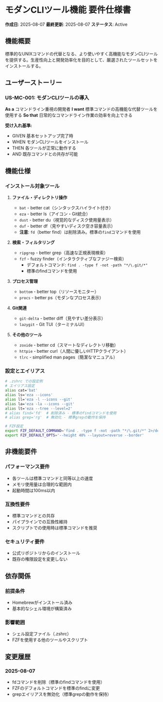 # モダンCLIツール機能 要件仕様書

**作成日**: 2025-08-07
**最終更新**: 2025-08-07
**ステータス**: Active

## 機能概要

標準的なUNIXコマンドの代替となる、より使いやすく高機能なモダンCLIツールを提供する。生産性向上と開発効率化を目的として、厳選されたツールセットをインストールする。

## ユーザーストーリー

### US-MC-001: モダンCLIツールの導入
**As a** コマンドライン重視の開発者
**I want** 標準コマンドの高機能な代替ツールを使用する
**So that** 日常的なコマンドライン作業の効率を向上できる

**受け入れ基準:**
- GIVEN 基本セットアップ完了時
- WHEN モダンCLIツールをインストール
- THEN 各ツールが正常に動作する
- AND 既存コマンドとの共存が可能

## 機能仕様

### インストール対象ツール

1. **ファイル・ディレクトリ操作**
   - `bat` - better cat（シンタックスハイライト付き）
   - `eza` - better ls（アイコン・Git統合）
   - `dust` - better du（視覚的なディスク使用量表示）
   - `duf` - better df（見やすいディスク空き容量表示）
   - **注意**: `fd`（better find）は削除済み。標準の`find`コマンドを使用

2. **検索・フィルタリング**
   - `ripgrep` - better grep（高速な正規表現検索）
   - `fzf` - fuzzy finder（インタラクティブなファジー検索）
     - デフォルトコマンド: `find . -type f -not -path "*/\.git/*"`
     - 標準のfindコマンドを使用

3. **プロセス管理**
   - `bottom` - better top（リソースモニター）
   - `procs` - better ps（モダンなプロセス表示）

4. **Git関連**
   - `git-delta` - better diff（見やすい差分表示）
   - `lazygit` - Git TUI（ターミナルUI）

5. **その他のツール**
   - `zoxide` - better cd（スマートなディレクトリ移動）
   - `httpie` - better curl（人間に優しいHTTPクライアント）
   - `tlrc` - simplified man pages（簡潔なマニュアル）

### 設定とエイリアス

```bash
# .zshrc での設定例
# エイリアス設定
alias cat='bat'
alias ls='eza --icons'
alias ll='eza -l --icons --git'
alias la='eza -la --icons --git'
alias lt='eza --tree --level=2'
# alias find='fd'  # 削除済み - 標準のfindコマンドを使用
# alias grep='rg'  # 無効化 - 標準grepの動作を保持

# FZF設定
export FZF_DEFAULT_COMMAND='find . -type f -not -path "*/\.git/*" 2>/dev/null'
export FZF_DEFAULT_OPTS='--height 40% --layout=reverse --border'
```

## 非機能要件

### パフォーマンス要件
- 各ツールは標準コマンドと同等以上の速度
- メモリ使用量は合理的な範囲内
- 起動時間は100ms以内

### 互換性要件
- 標準コマンドとの共存
- パイプラインでの互換性維持
- スクリプトでの使用時は標準コマンドを推奨

### セキュリティ要件
- 公式リポジトリからのインストール
- 既存の権限設定を変更しない

## 依存関係

### 前提条件
- Homebrewがインストール済み
- 基本的なシェル環境が構築済み

### 影響範囲
- シェル設定ファイル（.zshrc）
- FZFを使用する他のツールやスクリプト

## 変更履歴

### 2025-08-07
- fdコマンドを削除（標準のfindコマンドを使用）
- FZFのデフォルトコマンドを標準のfindに変更
- grepエイリアスを無効化（標準grepの動作を保持）